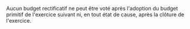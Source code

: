 Aucun budget rectificatif ne peut être voté après l'adoption du budget primitif de l'exercice suivant ni, en tout état de cause, après la clôture de l'exercice.

